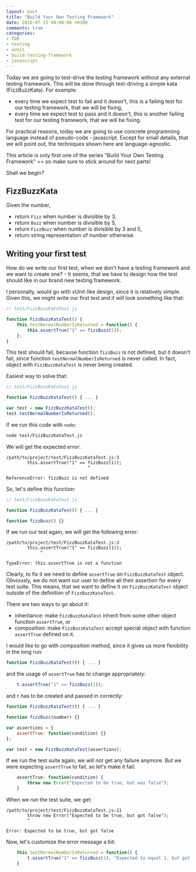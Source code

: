```yaml
---
layout: post
title: "Build Your Own Testing Framework"
date: 2016-07-15 08:00:06 +0200
comments: true
categories:
- TDD
- testing
- xUnit
- build-testing-framework
- javascript
---
```


Today we are going to test-drive the testing framework without any external testing framework.
This will be done through test-driving a simple kata (FizzBuzzKata). For example:

- every time we expect test to fail and it doesn't, this is a failing test for our testing framework, that we will be fixing,
- every time we expect test to pass and it doesn't, this is another failing test for our testing framework, that we will be fixing.

For practical reasons, today we are going to use concrete programming language instead of pseudo-code - javascript. Except for small details, that we will point out, the techniques shown here are language-agnostic.

This article is only first one of the series "Build Your Own Testing Framework" == so make sure to stick around for next parts!

Shall we begin?

## FizzBuzzKata

Given the number,

- return `Fizz` when number is divisible by 3,
- return `Buzz` when number is divisible by 5,
- return `FizzBuzz` when number is divisible by 3 and 5,
- return string representation of number otherwise.

## Writing your first test

How do we write our first test, when we don't have a testing framework and we want to create one? - It seems, that we have to design how the test should like in our brand new testing framework.

I personally, would go with xUnit-like design, since it is relatively simple. Given this, we might write our first test and it will look something like that:

```javascript
// test/FizzBuzzKataTest.js

function FizzBuzzKataTest() {
    this.testNormalNumberIsReturned = function() {
        this.assertTrue("1" == fizzBuzz(1));
    };
}
```

This test should fail, because function `fizzBuzz` is not defined, but it doesn't fail, since function `testNormalNumberIsReturned` is never called. In fact, object with `FizzBuzzKataTest` is never being created.

Easiest way to solve that:

```javascript
// test/FizzBuzzKataTest.js

function FizzBuzzKataTest() { ... }

var test = new FizzBuzzKataTest();
test.testNormalNumberIsReturned();
```

If we run this code with `node`:

```bash
node test/FizzBuzzKataTest.js
```

We will get the expected error:

```
/path/to/project/test/FizzBuzzKataTest.js:3
        this.assertTrue("1" == fizzBuzz(1));
                               ^

ReferenceError: fizzBuzz is not defined
```

So, let's define this function:

```javascript
// test/FizzBuzzKataTest.js

function FizzBuzzKataTest() { ... }

function fizzBuzz() {}
```

If we run our test again, we will get the following error:

```
/path/to/project/test/FizzBuzzKataTest.js:3
        this.assertTrue("1" == fizzBuzz(1));
             ^

TypeError: this.assertTrue is not a function
```

Clearly, to fix it we need to define `assertTrue` on `FizzBuzzKataTest` object. Obviously, we do not want our user to define all their assertion for every test suite. This means, that we want to define it on `FizzBuzzKataTest` object outside of the definition of `FizzBuzzKataTest`.

There are two ways to go about it:

- inheritance: make `FizzBuzzKataTest` inherit from some other object function `assertTrue`, or
- composition: make `FizzBuzzKataTest` accept special object with function `assertTrue` defined on it.

I would like to go with composition method, since it gives us more flexibility in the long run:

```javascript
function FizzBuzzKataTest(t) { ... }
```

and the usage of `assertTrue` has to change appropriately:

```javascript
    t.assertTrue("1" == fizzBuzz(1));
```

and `t` has to be created and passed in correctly:

```javascript
function FizzBuzzKataTest(t) { ... }

function fizzBuzz(number) {}

var assertions = {
    assertTrue: function(condition) {}
};

var test = new FizzBuzzKataTest(assertions);
```

If we run the test suite again, we will not get any failure anymore. But we were expecting `assertTrue` to fail, so let's make it fail:

```javascript
    assertTrue: function(condition) {
        throw new Error("Expected to be true, but was false");
    }
```

When we run the test suite, we get:

```
/path/to/project/test/FizzBuzzKataTest.js:11
        throw new Error("Expected to be true, but got false");
        ^

Error: Expected to be true, but got false
```

Now, let's customize the error message a bit:

```javascript
    this.testNormalNumberIsReturned = function() {
        t.assertTrue("1" == fizzBuzz(1), "Expected to equal 1, but got: " + fizzBuzz(1));
    }
```
